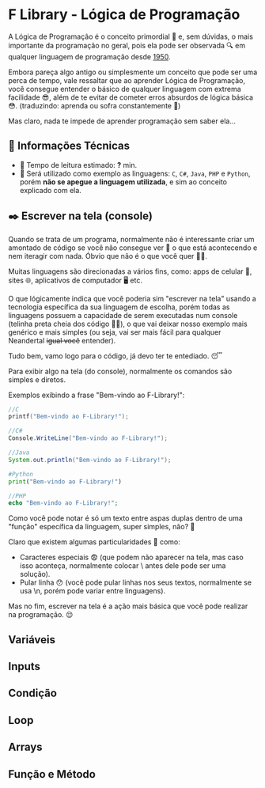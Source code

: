 # F Library - Lógica de Programação

A Lógica de Programação é o conceito primordial 🧐 e, sem dúvidas, o mais importante da programação no geral, pois ela pode ser observada 🔍 em qualquer linguagem de programação desde [1950](https://www.programador.com.br/historia-da-programacao.html).

Embora pareça algo antigo ou simplesmente um conceito que pode ser uma perca de tempo, vale ressaltar que ao aprender Lógica de Programação, você consegue entender o básico de qualquer linguagem com extrema facilidade 😎, além de te evitar de cometer erros absurdos de lógica básica 😳.
(traduzindo: aprenda ou sofra constantemente 🥰)

Mas claro, nada te impede de aprender programação sem saber ela...

## 📑 Informações Técnicas
- 📖 Tempo de leitura estimado: **?** min.
- 📜 Será utilizado como exemplo as linguagens: `C`, `C#`, `Java`, `PHP` e `Python`, porém **não se apegue a linguagem utilizada**, e sim ao conceito explicado com ela.

## ✒️ Escrever na tela (console)
Quando se trata de um programa, normalmente não é interessante criar um amontado de código se você não consegue ver 👀 o que está acontecendo e nem iteragir com nada. Óbvio que não é o que você quer 🫵😠.

Muitas linguagens são direcionadas a vários fins, como: apps de celular 📱, sites 🌐, aplicativos de computador 🖥️ etc.

O que lógicamente indica que você poderia sim "escrever na tela" usando a tecnologia específica da sua linguagem de escolha, porém todas as linguagens possuem a capacidade de serem executadas num console (telinha preta cheia dos código 👩‍💻), o que vai deixar nosso exemplo mais genérico e mais simples (ou seja, vai ser mais fácil para qualquer Neandertal ~~igual você~~ entender).

Tudo bem, vamo logo para o código, já devo ter te entediado. 😴

Para exibir algo na tela (do console), normalmente os comandos são simples e diretos.

Exemplos exibindo a frase "Bem-vindo ao F-Library!":
```c
//C
printf("Bem-vindo ao F-Library!");
```
```csharp
//C#
Console.WriteLine("Bem-vindo ao F-Library!");
```
```java
//Java
System.out.println("Bem-vindo ao F-Library!");
```
```python
#Python
print("Bem-vindo ao F-Library!")
```
```php
//PHP
echo "Bem-vindo ao F-Library!";
```

Como você pode notar é só um texto entre aspas duplas dentro de uma "função" específica da linguagem, super simples, não? 🙂

Claro que existem algumas particularidades 🧐 como:
- Caracteres especiais 😨 (que podem não aparecer na tela, mas caso isso aconteça, normalmente colocar \ antes dele pode ser uma solução).
- Pular linha 😯 (você pode pular linhas nos seus textos, normalmente se usa \n, porém pode variar entre linguagens).

Mas no fim, escrever na tela é a ação mais básica que você pode realizar na programação. 😌

## Variáveis


## Inputs


## Condição


## Loop


## Arrays


## Função e Método

